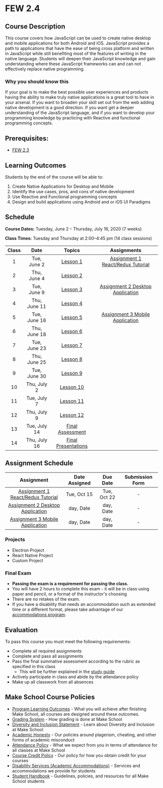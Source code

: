 # FEW 2.4

## Course Description

This course covers how JavaScript can be used to create native desktop and mobile applications for both Android and iOS. JavaScript provides a path to applications that have the ease of being cross platform and written in JavaScript while still benefiting most of the features of writing in the native language. Students will deepen their JavaScript knowledge and gain understanding where these JavaScript frameworks can and can not effectively replace native programming.

### Why you should know this

If your goal is to make the best possible user experiences and products having the ability to make truly native applications is a great tool to have in your arsenal. If you want to broaden your skill set out from the web adding native development is a good direction. If you want get a deeper understanding of the JavaScript language, and if you want to develop your programming knowledge by practicing with Reactive and functional programming concepts. 

## Prerequisites:  

- [FEW 2.3](https://github.com/Make-School-Courses/FEW-2.3-Single-Page-Web-Applications)

## Learning Outcomes

Students by the end of the course will be able to:

1. Create Native Applications for Desktop and Mobile
1. Identify the use cases, pros, and cons of native development
1. Use Reactive and Functional programming concepts
1. Design and build applications using Android and or iOS UI Paradigms

## Schedule

**Course Dates:** Tuesday, June 2 – Thursday, July 16, 2020 (7 weeks)

**Class Times:** Tuesday and Thursday at 2:00–4:45 pm (14 class sessions)

| Class | Date | Topics | Assignments |
|:-----:|:----:|:------:|:-----------:|
|  1 |  Tue, June 2  | [Lesson 1](Lessons/Lesson-01.md) | [Assignment 1 React/Redux Tutorial](Assignments/Assignment-1-react-redux.md) |
|  2 |  Thu, June 4  | [Lesson 2](Lessons/Lesson-02.md) |  |
|  3 |  Tue, June 9  | [Lesson 3](Lessons/Lesson-03.md) | [Assignment 2 Desktop Application](Assignments/Assignment-2-desktop-app.md) |
|  4 |  Thu, June 11 | [Lesson 4](Lessons/Lesson-04.md) |  |
|  5 |  Tue, June 16 | [Lesson 5](Lessons/Lesson-05.md) | [Assignment 3 Mobile Application](Assignments/Assignment-3-mobile-app.md) |
|  6 |  Thu, June 18 | [Lesson 6](Lessons/Lesson-06.md) |  |
|  7 |  Tue, June 23 | [Lesson 7](Lessons/Lesson-07.md) |  |
|  8 |  Thu, June 25 | [Lesson 8](Lessons/Lesson-08.md) |  |
|  9 |  Tue, June 30 | [Lesson 9](Lessons/Lesson-09.md) |  |
| 10 |  Thu, July 2  | [Lesson 10](Lessons/Lesson-10.md)|  |
| 11 |  Tue, July 7  | [Lesson 11](Lessons/Lesson-11.md)|  |
| 12 |  Thu, July 9  | [Lesson 12](Lessons/Lesson-12.md)|  |
| 13 |  Tue, July 14 | [Final Assessment](Lessons/Lesson-14.md) |  |
| 14 |  Thu, July 16 | [Final Presentations](Lessons/Lesson-14.md) |  |

## Assignment Schedule 

| Assignment | Date Assigned | Due Date | Submission Form |
|:----------:|:-------------:|:--------:|:---------------:|
| [Assignment 1 React/Redux Tutorial](Assignments/Assignment-1-react-redux.md) | Tue, Oct 15 | Tue, Oct 22 | - |
| [Assignment 2 Desktop Application](Assignments/Assignment-2-desktop-app.md) | day, Date | day, Date | - |
| [Assignment 3 Mobile Application](Assignments/Assignment-3-mobile-app.md) | day, Date | day, Date | - |

### Projects

- Electron Project
- React Native Project
- Custom Project

### Final Exam

-  **Passing the exam is a requirement for passing the class.**
- You will have 2 hours to complete this exam - it will be in class using paper and pencil, or a format of the instructor's choosing
- There are no retakes of the exam.
- If you have a disability that needs an accommodation such as extended time or a different format, please take advantage of our [accommodations program](make.sc/disability-policy).

## Evaluation

To pass this course you must meet the following requirements:

- Complete all required assignments 
- Complete and pass all assignments
- Pass the final summative assessment according to the rubric as specified in this class
    - This will be further explained in the [study guide](ADD_STUDY_GUIDE_LNK)
- Actively participate in class and abide by the attendance policy
- Make up all classwork from all absences

## Make School Course Policies

- [Program Learning Outcomes](https://make.sc/program-learning-outcomes) - What you will achieve after finishing Make School, all courses are designed around these outcomes.
- [Grading System](https://make.sc/grading-system) - How grading is done at Make School
- [Diversity and Inclusion Statement](https://make.sc/diversity-and-inclusion-statement) - Learn about Diversity and Inclusion at Make School
- [Academic Honesty](https://make.sc/academic-honesty-policy) - Our policies around plagerism, cheating, and other forms of academic misconduct 
- [Attendance Policy](https://make.sc/attendance-policy) - What we expect from you in terms of attendance for all classes at Make School
- [Course Credit Policy](https://make.sc/course-credit-policy) - Our policy for how you obtain credit for your courses
- [Disability Services (Academic Accommodations)](https://make.sc/disability-services) - Services and accommodations we provide for students
- [Student Handbook](https://make.sc/student-handbook) - Guidelines, policies, and resources for all Make School students
